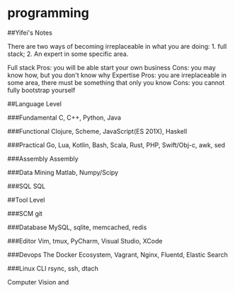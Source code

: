 # programming

<!--
ID: 19bbe9a2-26ff-4b89-a080-168b64d23b94
Status: draft
Date: 2017-05-29T14:04:00
Modified: 2020-05-16T12:08:27
wp_id: 327
-->

##Yifei's Notes

There are two ways of becoming irreplaceable in what you are doing: 1. full stack; 2. An expert in some specific area.

Full stack
	Pros: you will be able start your own business
	Cons: you may know how, but you don't know why
Expertise
	Pros: you are irreplaceable in some area, there must be something that only you know
	Cons: you cannot fully bootstrap yourself

##Language Level

###Fundamental
C, C++, Python, Java

###Functional
Clojure, Scheme, JavaScript(ES 201X), Haskell

###Practical
Go, Lua, Kotlin, Bash, Scala, Rust, PHP, Swift/Obj-c, awk, sed

###Assembly
Assembly

###Data Mining
Matlab, Numpy/Scipy

###SQL
SQL

##Tool Level

###SCM
git

###Database
MySQL, sqlite, memcached, redis

###Editor
Vim, tmux, PyCharm, Visual Studio, XCode

###Devops
The Docker Ecosystem, Vagrant, Nginx, Fluentd, Elastic Search

###Linux CLI
rsync, ssh, dtach

Computer Vision and